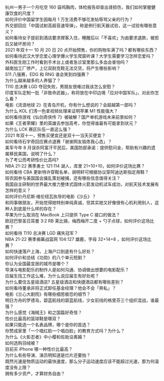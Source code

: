 杭州一男子一个月吃空 160 袋鸡胸肉，体检报告却查出肾损伤，我们如何掌握健康饮食的尺度？  
如何评价中国留学生因每月 1 万生活费不够花发帖辱骂父亲的行为？  
外交部回应「中国试射高超音速导弹」，称是例行航天器试验，这一试验有哪些意义？  
如何看待女子提前到酒店要求撵客入住，睡醒后以「不喜欢」为由要求退款，被拒后又破坏房间？  
2021 年双十一 10 月 20 日 20 点开始预售，你的购物车满了吗？都有哪些东西？  
如何看待武汉大学恋爱心理学爆火学生爬窗听课？大学生需要学习怎样恋爱吗？  
外科医生刚工作时看到手术台上或者急诊室里那么多血会害怕吗？  
越南加工厂停产，上亿双耐克鞋无法交货，将产生哪些影响？  
S11 八强赛，EDG 和 RNG 谁会笑到四强赛？  
为什么越来越多的人养猫了？  
TI10 总决赛 LGD 夺冠失败，男朋友很难过我该怎么安慰？  
印度军队定制一批「非致命武器」，称将放在中印边境「应对中国军队」，对此你怎么看？  
电影《流浪地球 2》在青岛开机，你有什么想说的？会超越第一部吗？  
为什么 KOL 们清一色拿视频处理来证明苹果 M1 性能强大？  
如何看待游戏《仙剑奇侠传 7》被破解？国产单机游戏未来前景如何？  
如果《王者荣耀》里的英雄去参加高考，你觉得谁最有可能拿到状元？  
为什么 LCK 赛区队伍一直这么强？  
2021 年双十一，预售买便宜还是双十一当天买便宜？  
如何看待石宇奇回应赛点退赛「谢谢网友锻炼我心态」？  
美军今年 8 月误杀阿富汗平民后，美国防部承诺：提供慰问金，帮助有兴趣的遗属移民美国，说明了什么？  
为了考公而考研性价比高吗?  
NBA 21-22 赛季勇士 121:114 湖人，库里 21+10+10，如何评价这场比赛？  
如何看待 CBA 更新特许穿鞋名单，胡明轩可根据协议穿阿迪达斯指定用鞋？  
班农因参与美国国会骚乱策划被捕，还有哪些信息值得关注？  
我国自主研制的世界最大推力整体式固体火箭发动机试车成功，对航天技术发展有怎样的意义？  
如何评价丹尼斯·维伦纽瓦执导的电影《沙丘》？  
和同事做朋友，开始觉得她特别单纯真诚，但其实她又好像很有心机利用别人，这种人到底是什么样的存在？  
苹果为什么取消在 MacBook 上只提供 Type C 接口的做法？  
欧冠巴黎圣日耳曼 3:2 RB 莱比锡，梅西梅开二度 + 勺子点球，如何评价这场比赛？  
如何看待 TI10 总决赛 LGD 痛失冠军？  
NBA 21-22 赛季揭幕战篮网 104:127 雄鹿，字母 32+14+8 ，如何评价这场比赛？  
如何快速落户上海，上海户口到底有什么好处？  
如何评价和总结《功勋》的八个单元短剧？  
你认为全国最宜居的城市是哪个？  
导演与电影配乐的制作人是如何沟通、协调做出想要的电影配乐？  
应届生找工作这么难，为什么说应届生有好处呢？  
为什么要住五星级酒店? 五星级酒店和快捷酒店都有哪些差别？  
如何看待董承非将正式卸任基金经理？他会不会「奔私」？  
电影《兰心大剧院》有哪些细思极恐的细节？  
明日方舟的罗德岛，碧蓝航线的碧蓝航线，少女前线的格里芬三个组织混战，谁最强？  
为什么感觉《海贼王》和之国篇好奇怪？  
性价比最高的篮球鞋是哪双？  
如果只能选一个名表品牌，哪个是你的首选？  
你赞成家里「一个唱红脸一个唱白脸」的教育方式吗？为什么？  
为什么《火影忍者》中小樱和佐助没离婚？  
如何选购羽绒被？  
目前买 iPhone 哪一种性价比最高？  
为什么有些导演、演员明知道是烂片还要拍？  
既然光速是物质运动的最快速度，那么分子运动速度应该不能超过光速，那为何温度没有上限？  
拥有多少资产，才算财务自由？  
